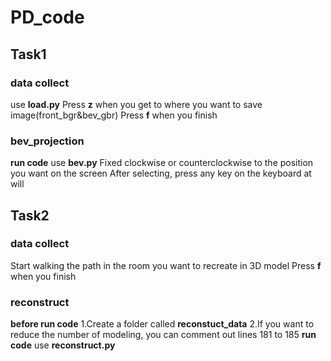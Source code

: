 # PD_code
## Task1
### data collect
use **load.py**
Press **z** when you get to where you want to save image(front_bgr&bev_gbr)
Press **f** when you finish
### bev_projection
**run code**
use **bev.py**
Fixed clockwise or counterclockwise to the position you want on the screen
After selecting, press any key on the keyboard at will
## Task2
### data collect
Start walking the path in the room you want to recreate in 3D model
Press **f** when you finish
### reconstruct
**before run code**
1.Create a folder called **reconstuct_data**
2.If you want to reduce the number of modeling, you can comment out lines 181 to 185
**run code**
use **reconstruct.py**
